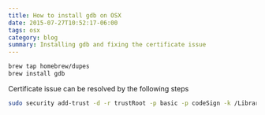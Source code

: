 ```yaml
---
title: How to install gdb on OSX
date: 2015-07-27T10:52:17-06:00
tags: osx
category: blog
summary: Installing gdb and fixing the certificate issue
---
```


```bash
brew tap homebrew/dupes
brew install gdb
```

Certificate issue can be resolved by the following steps

```bash
sudo security add-trust -d -r trustRoot -p basic -p codeSign -k /Library/Keychains/System.keychain ~/Desktop/gdb-cert.cer
```
